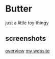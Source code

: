 # Butter
just a little toy thingy
## screenshots
[overview](https://github.com/FrankEnderman/Butter/blob/Trinity-4/Overview.md)
[my website](sites.google.com/view/butter-software/home)
